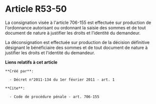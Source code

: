 # Article R53-50

La consignation visée à l'article 706-155 est effectuée sur production de l'ordonnance autorisant ou ordonnant la saisie des
sommes et de tout document de nature à justifier les droits et l'identité du demandeur. 

La déconsignation est effectuée sur production de la décision définitive désignant le bénéficiaire des sommes et de tout
document de nature à justifier les droits et l'identité du demandeur.

**Liens relatifs à cet article**

	**Créé par**:

	  - Décret n°2011-134 du 1er février 2011 - art. 1

	**Cite**:

	  - Code de procédure pénale - art. 706-155

